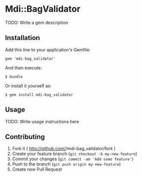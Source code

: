 # Mdi::BagValidator

TODO: Write a gem description

## Installation

Add this line to your application's Gemfile:

    gem 'mdi-bag_validator'

And then execute:

    $ bundle

Or install it yourself as:

    $ gem install mdi-bag_validator

## Usage

TODO: Write usage instructions here

## Contributing

1. Fork it ( http://github.com/<my-github-username>/mdi-bag_validator/fork )
2. Create your feature branch (`git checkout -b my-new-feature`)
3. Commit your changes (`git commit -am 'Add some feature'`)
4. Push to the branch (`git push origin my-new-feature`)
5. Create new Pull Request
